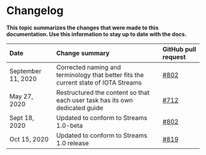 # Changelog

**This topic summarizes the changes that were made to this documentation. Use this information to stay up to date with the docs.**

|**Date**|**Change summary**|**GitHub pull request**|
|:-------|:-----------------|:----------------------|
|September 11, 2020|Corrected naming and terminology that better fits the current state of IOTA Streams | [#802](https://github.com/iotaledger/documentation/pull/802)|
|May 27, 2020|Restructured the content so that each user task has its own dedicated guide | [#712](https://github.com/iotaledger/documentation/pull/712)|
|Sept 18, 2020|Updated to conform to Streams 1.0-beta | [#802](https://github.com/iotaledger/documentation/pull/802)|
|Oct 15, 2020|Updated to conform to Streams 1.0 release | [#819](https://github.com/iotaledger/documentation/pull/819)|